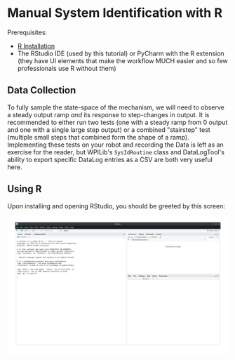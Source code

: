 # Manual System Identification with R

Prerequisites:
- [R Installation](https://www.r-project.org/)
- The RStudio IDE (used by this tutorial) or PyCharm with the R extension (they have UI elements that make the workflow MUCH easier and so few professionals use R without them)

## Data Collection

To fully sample the state-space of the mechanism, we will need to observe a steady output ramp *and* its response to step-changes in output. It is recommended to either run two tests (one with a steady ramp from 0 output and one with a single large step output) or a combined "stairstep" test (multiple small steps that combined form the shape of a ramp). Implementing these tests on your robot and recording the Data is left as an exercise for the reader, but WPILib's `SysIdRoutine` class and DataLogTool's ability to export specific DataLog entries as a CSV are both very useful here.

## Using R

Upon installing and opening RStudio, you should be greeted by this screen:

![RStudio Home Screen](media/manual-id/rstudio/rstudio-home.png)

